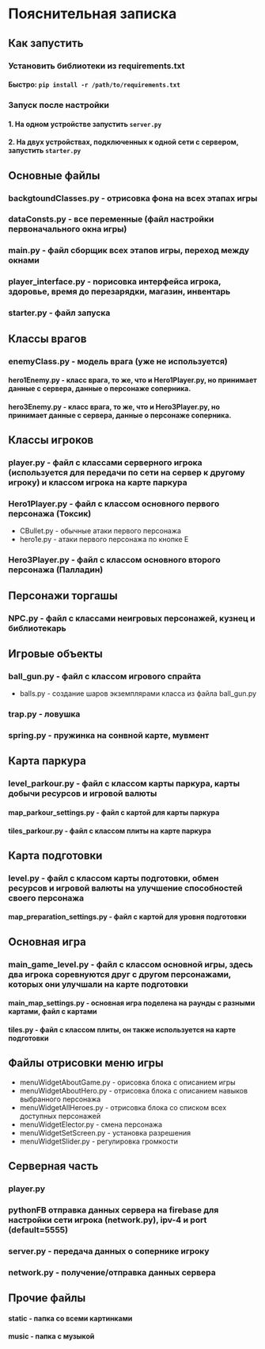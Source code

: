 # Пояснительная записка

## Как запустить

### Установить библиотеки из requirements.txt
#### Быстро: `pip install -r /path/to/requirements.txt`

### Запуск после настройки
#### 1. На одном устройстве запустить `server.py` 
#### 2. На двух устройствах, подключенных к одной сети с сервером, запустить `starter.py`

## Основные файлы
### backgtoundClasses.py - отрисовка фона на всех этапах игры
### dataConsts.py - все переменные (файл настройки первоначального окна игры)
### main.py - файл сборщик всех этапов игры, переход между окнами
### player_interface.py - nорисовка интерфейса игрока, здоровье, время до перезарядки, магазин, инвентарь
### starter.py - файл запуска

## Классы врагов
### enemyClass.py - модель врага (уже не используется)
#### hero1Enemy.py - класс врага, то же, что и Hero1Player.py, но принимает данные с сервера, данные о персонаже соперника.
#### hero3Enemy.py - класс врага, то же, что и Hero3Player.py, но принимает данные с сервера, данные о персонаже соперника.

## Классы игроков
### player.py - файл с классами серверного игрока (используется для передачи по сети на сервер к другому игроку) и классом игрока на карте паркура
### Hero1Player.py - файл с классом основного первого персонажа (Токсик)
- CBullet.py - обычные атаки первого персонажа
- hero1e.py - атаки первого персонажа по кнопке E
### Hero3Player.py - файл с классом основного второго персонажа (Палладин)

## Персонажи торгашы
### NPC.py - файл с классами неигровых персонажей, кузнец и библиотекарь

## Игровые объекты
### ball_gun.py - файл с классом игрового спрайта
- balls.py - создание шаров экземплярами класса из файла ball_gun.py
### trap.py - ловушка
### spring.py - пружинка на сонвной карте, мувмент

## Карта паркура
### level_parkour.py - файл с классом карты паркура, карты добычи ресурсов и игровой валюты
#### map_parkour_settings.py - файл с картой для карты паркура
#### tiles_parkour.py - файл с классом плиты на карте паркура

## Карта подготовки
### level.py - файл с классом карты подготовки, обмен ресурсов и игровой валюты на улучшение способностей своего персонажа
#### map_preparation_settings.py - файл с картой для уровня подготовки

## Основная игра
### main_game_level.py - файл с классом основной игры, здесь два игрока соревнуются друг с другом персонажами, которых они улучшали на карте подготовки
#### main_map_settings.py - основная игра поделена на раунды с разными картами, файл с картами
#### tiles.py - файл с классом плиты, он также используется на карте подготовки

## Файлы отрисовки меню игры
- menuWidgetAboutGame.py - орисовка блока с описанием игры
- menuWidgetAboutHero.py - отрисовка блока с описанием навыков выбранного персонажа
- menuWidgetAllHeroes.py - отрисовка блока со списком всех доступных персонажей
- menuWidgetElector.py - смена персонажа
- menuWidgetSetScreen.py - установка разрешения
- menuWidgetSlider.py - регулировка громкости

## Серверная часть
### player.py
### pythonFB отправка данных сервера на firebase для настройки сети игрока (network.py), ipv-4 и port (default=5555)
### server.py - передача данных о сопернике игроку
### network.py - получение/отправка данных сервера

## Прочие файлы
#### static - папка со всеми картинками
#### music - папка с музыкой

